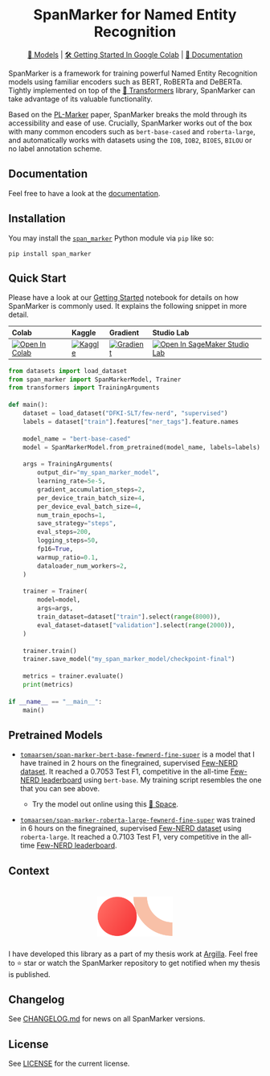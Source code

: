 <h1 align="center">
SpanMarker for Named Entity Recognition
</h1>
<div align="center">

[🤗 Models](https://huggingface.co/models?other=span-marker) |
[🛠️ Getting Started In Google Colab](https://colab.research.google.com/github/tomaarsen/SpanMarkerNER/blob/main/notebooks/getting_started.ipynb) |
[📄 Documentation](https://tomaarsen.github.io/SpanMarkerNER)
</div>

SpanMarker is a framework for training powerful Named Entity Recognition models using familiar encoders such as BERT, RoBERTa and DeBERTa.
Tightly implemented on top of the [🤗 Transformers](https://github.com/huggingface/transformers/) library, SpanMarker can take advantage of its valuable functionality.
<!-- like performance dashboard integration, automatic mixed precision, 8-bit inference-->

Based on the [PL-Marker](https://arxiv.org/pdf/2109.06067.pdf) paper, SpanMarker breaks the mold through its accessibility and ease of use. Crucially, SpanMarker works out of the box with many common encoders such as `bert-base-cased` and `roberta-large`, and automatically works with datasets using the `IOB`, `IOB2`, `BIOES`, `BILOU` or no label annotation scheme.

## Documentation
Feel free to have a look at the [documentation](https://tomaarsen.github.io/SpanMarkerNER).

## Installation
You may install the [`span_marker`](https://pypi.org/project/span-marker) Python module via `pip` like so:
```
pip install span_marker
```

## Quick Start
Please have a look at our [Getting Started](notebooks/getting_started.ipynb) notebook for details on how SpanMarker is commonly used. It explains the following snippet in more detail.

| Colab                                                                                                                                                                                                         | Kaggle                                                                                                                                                                                                             | Gradient                                                                                                                                                                                         | Studio Lab                                                                                                                                                                                                             |
|:--------------------------------------------------------------------------------------------------------------------------------------------------------------------------------------------------------------|:-------------------------------------------------------------------------------------------------------------------------------------------------------------------------------------------------------------------|:-------------------------------------------------------------------------------------------------------------------------------------------------------------------------------------------------|:-----------------------------------------------------------------------------------------------------------------------------------------------------------------------------------------------------------------------|
| [![Open In Colab](https://colab.research.google.com/assets/colab-badge.svg)](https://colab.research.google.com/github/tomaarsen/SpanMarkerNER/blob/main/notebooks/getting_started.ipynb)                       | [![Kaggle](https://kaggle.com/static/images/open-in-kaggle.svg)](https://kaggle.com/kernels/welcome?src=https://github.com/tomaarsen/SpanMarkerNER/blob/main/notebooks/getting_started.ipynb)                       | [![Gradient](https://assets.paperspace.io/img/gradient-badge.svg)](https://console.paperspace.com/github/tomaarsen/SpanMarkerNER/blob/main/notebooks/getting_started.ipynb)                       | [![Open In SageMaker Studio Lab](https://studiolab.sagemaker.aws/studiolab.svg)](https://studiolab.sagemaker.aws/import/github/tomaarsen/SpanMarkerNER/blob/main/notebooks/getting_started.ipynb)                       |

```python
from datasets import load_dataset
from span_marker import SpanMarkerModel, Trainer
from transformers import TrainingArguments

def main():
    dataset = load_dataset("DFKI-SLT/few-nerd", "supervised")
    labels = dataset["train"].features["ner_tags"].feature.names

    model_name = "bert-base-cased"
    model = SpanMarkerModel.from_pretrained(model_name, labels=labels)

    args = TrainingArguments(
        output_dir="my_span_marker_model",
        learning_rate=5e-5,
        gradient_accumulation_steps=2,
        per_device_train_batch_size=4,
        per_device_eval_batch_size=4,
        num_train_epochs=1,
        save_strategy="steps",
        eval_steps=200,
        logging_steps=50,
        fp16=True,
        warmup_ratio=0.1,
        dataloader_num_workers=2,
    )

    trainer = Trainer(
        model=model,
        args=args,
        train_dataset=dataset["train"].select(range(8000)),
        eval_dataset=dataset["validation"].select(range(2000)),
    )

    trainer.train()
    trainer.save_model("my_span_marker_model/checkpoint-final")

    metrics = trainer.evaluate()
    print(metrics)

if __name__ == "__main__":
    main()
```

<!-- Because this work is based on [PL-Marker](https://arxiv.org/pdf/2109.06067v5.pdf), you may expect similar results to its [Papers with Code Leaderboard](https://paperswithcode.com/paper/pack-together-entity-and-relation-extraction) results. -->

## Pretrained Models

* [`tomaarsen/span-marker-bert-base-fewnerd-fine-super`](https://huggingface.co/tomaarsen/span-marker-bert-base-fewnerd-fine-super) is a model that I have trained in 2 hours on the finegrained, supervised [Few-NERD dataset](https://huggingface.co/datasets/DFKI-SLT/few-nerd). It reached a 0.7053 Test F1, competitive in the all-time [Few-NERD leaderboard](https://paperswithcode.com/sota/named-entity-recognition-on-few-nerd-sup) using `bert-base`. My training script resembles the one that you can see above.
  * Try the model out online using this [🤗 Space](https://tomaarsen-span-marker-bert-base-fewnerd-fine-super.hf.space/).

* [`tomaarsen/span-marker-roberta-large-fewnerd-fine-super`](https://huggingface.co/tomaarsen/span-marker-roberta-large-fewnerd-fine-super) was trained in 6 hours on the finegrained, supervised [Few-NERD dataset](https://huggingface.co/datasets/DFKI-SLT/few-nerd) using `roberta-large`. It reached a 0.7103 Test F1, very competitive in the all-time [Few-NERD leaderboard](https://paperswithcode.com/sota/named-entity-recognition-on-few-nerd-sup).

## Context
<h1 align="center">
    <a href="https://github.com/argilla-io/argilla">
    <img src="https://github.com/dvsrepo/imgs/raw/main/rg.svg" alt="Argilla" width="150">
    </a>
</h1>

I have developed this library as a part of my thesis work at [Argilla](https://github.com/argilla-io/argilla).
Feel free to ⭐ star or watch the SpanMarker repository to get notified when my thesis is published.

## Changelog
See [CHANGELOG.md](CHANGELOG.md) for news on all SpanMarker versions.

## License
See [LICENSE](LICENSE.md) for the current license.
